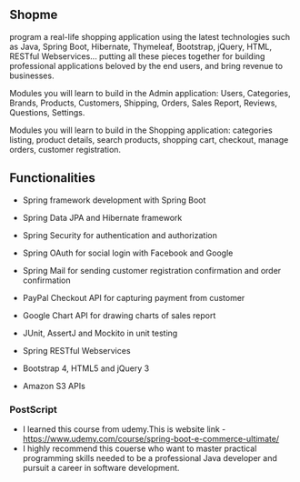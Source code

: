 ## Shopme
   program a real-life shopping application using the latest technologies such as Java, Spring Boot, Hibernate, Thymeleaf, Bootstrap, jQuery, HTML, RESTful Webservices... putting all these pieces together for building professional applications beloved by the end users, and bring revenue to businesses.

Modules you will learn to build in the Admin application: Users, Categories, Brands, Products, Customers, Shipping, Orders, Sales Report, Reviews, Questions, Settings.

Modules you will learn to build in the Shopping application: categories listing, product details, search products, shopping cart, checkout, manage orders, customer registration.

## Functionalities

- Spring framework development with Spring Boot

- Spring Data JPA and Hibernate framework

- Spring Security for authentication and authorization

- Spring OAuth for social login with Facebook and Google

- Spring Mail for sending customer registration confirmation and order confirmation

- PayPal Checkout API for capturing payment from customer

- Google Chart API for drawing charts of sales report

- JUnit, AssertJ and Mockito in unit testing

- Spring RESTful Webservices

- Bootstrap 4, HTML5 and jQuery 3

- Amazon S3 APIs

### PostScript

- I learned this course from udemy.This is website link - https://www.udemy.com/course/spring-boot-e-commerce-ultimate/
- I highly recommend this couerse who want to master practical programming skills needed to be a professional Java developer and pursuit a career in software development.
